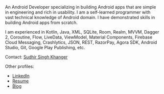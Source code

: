 An Android Developer specializing in building Android apps that are simple in engineering and rich in usability. I am a self-learned programmer with vast technical knowledge of Android domain. I have demonstrated skills in building Android apps from scratch.

I am experienced in Kotlin, Java, XML, SQLite, Room, Realm, MVVM, Dagger 2, Coroutine, Flow, LiveData, ViewModel, Material Components, Firebase Cloud Messaging, Crashlytics, JSON, REST, RazorPay, Agora SDK, Android Studio, Git, Google Play Publishing, etc.

Contact: [Sudhir Singh Khanger](mailto:sudhir@sudhirkhanger.com?subject=[GitHub]%20Contact%20Me)

Other profiles:

* [LinkedIn](https://www.linkedin.com/in/sudhirkhanger)
* [Resume](https://drive.google.com/file/d/1iIJuT8FVhKeDhlt74PNNQo1u7arXUUW4/view?usp=sharing)
* [Blog](https://sudhirkhanger.com/)
